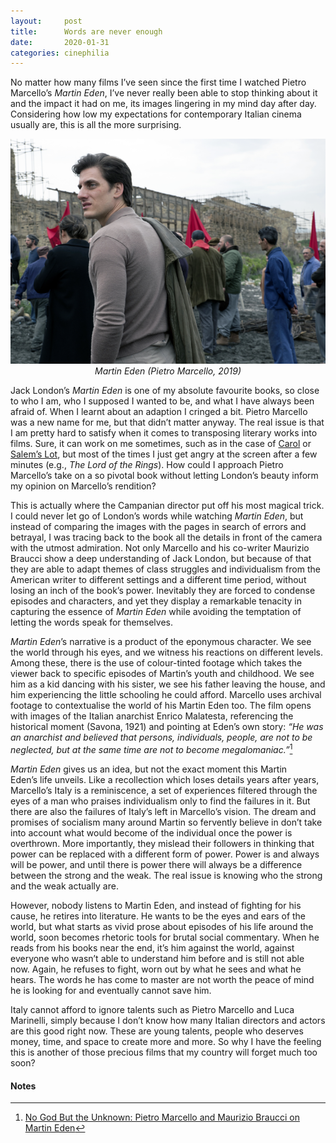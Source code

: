 ```yaml
---
layout:     post
title:      Words are never enough
date:       2020-01-31
categories: cinephilia
---
```


No matter how many films I’ve seen since the first time I watched Pietro
Marcello’s *Martin Eden*, I’ve never really been able to stop thinking about it
and the impact it had on me, its images lingering in my mind day after day.
Considering how low my expectations for contemporary Italian cinema usually are,
this is all the more surprising.

<!--more-->

<p align="center">
    <img src="/assets/images/2019-01-31-martin-eden.png">
    <br>
    <em>Martin Eden (Pietro Marcello, 2019)</em>
</p>

Jack London’s *Martin Eden* is one of my absolute favourite books, so close to
who I am, who I supposed I wanted to be, and what I have always been afraid of.
When I learnt about an adaption I cringed a bit. Pietro Marcello was a new name
for me, but that didn’t matter anyway. The real issue is that I am pretty hard
to satisfy when it comes to transposing literary works into films. Sure, it can
work on me sometimes, such as in the case of
[Carol](https://www.filmsinwords.eu/cinephilia/2019/12/19/connection.html) or
[Salem’s Lot](https://www.filmsinwords.eu/cinephilia/2019/05/28/hooper.html),
but most of the times I just get angry at the screen after a few minutes (e.g.,
*The Lord of the Rings*). How could I approach Pietro Marcello’s take on a so
pivotal book without letting London’s beauty inform my opinion on Marcello’s
rendition?

This is actually where the Campanian director put off his most magical trick.
I could never let go of London’s words while watching *Martin Eden*, but instead
of comparing the images with the pages in search of errors and betrayal, I was
tracing back to the book all the details in front of the camera with the utmost
admiration. Not only Marcello and his co-writer Maurizio Braucci show a deep
understanding of Jack London, but because of that they are able to adapt themes
of class struggles and individualism from the American writer to different
settings and a different time period, without losing an inch of the
book’s power. Inevitably they are forced to condense episodes and characters,
and yet they display a remarkable tenacity in capturing the essence of *Martin
Eden* while avoiding the temptation of letting the words speak for themselves.

*Martin Eden*’s narrative is a product of the eponymous character. We see the
world through his eyes, and we witness his reactions on different levels. Among
these, there is the use of colour-tinted footage which takes the viewer back to
specific episodes of Martin’s youth and childhood. We see him as a kid dancing
with his sister, we see his father leaving the house, and him experiencing the
little schooling he could afford. Marcello uses archival footage to
contextualise the world of his Martin Eden too. The film opens with images of
the Italian anarchist Enrico Malatesta, referencing the historical moment
(Savona, 1921) and pointing at Eden’s own story: *“He was an anarchist and
believed that persons, individuals, people, are not to be neglected, but at the
same time are not to become megalomaniac.”*[^1]

*Martin Eden* gives us an idea, but not the exact moment this Martin Eden’s life
unveils. Like a recollection which loses details years after years,
Marcello’s Italy is a reminiscence, a set of experiences filtered through the
eyes of a man who praises individualism only to find the failures in it. But
there are also the failures of Italy’s left in Marcello’s vision. The dream and
promises of socialism many around Martin so fervently believe in don’t take into
account what would become of the individual once the power is overthrown. More
importantly, they mislead their followers in thinking that power can be replaced
with a different form of power. Power is and always will be power, and until
there is power there will always be a difference between the strong and the
weak. The real issue is knowing who the strong and the weak actually are.

However, nobody listens to Martin Eden, and instead of fighting for his cause,
he retires into literature. He wants to be the eyes and ears of the world, but
what starts as vivid prose about episodes of his life around the world, soon
becomes rhetoric tools for brutal social commentary. When he reads from his
books near the end, it’s him against the world, against everyone who wasn’t able
to understand him before and is still not able now. Again, he refuses to fight,
worn out by what he sees and what he hears. The words he has come to master are
not worth the peace of mind he is looking for and eventually cannot save him.

Italy cannot afford to ignore talents such as Pietro Marcello and Luca
Marinelli, simply because I don’t know how many Italian directors and actors are
this good right now. These are young talents, people who deserves money, time,
and space to create more and more. So why I have the feeling this is another of
those precious films that my country will forget much too soon?

#### Notes ####

[^1]: [No God But the Unknown: Pietro Marcello and Maurizio Braucci on Martin Eden](https://cinema-scope.com/cinema-scope-magazine/no-god-but-the-unknown-pietro-marcello-and-maurizio-braucci-on-martin-eden/)
